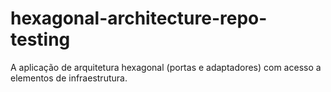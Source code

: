 # hexagonal-architecture-repo-testing
A aplicação de arquitetura hexagonal (portas e adaptadores) com acesso a elementos de infraestrutura.
